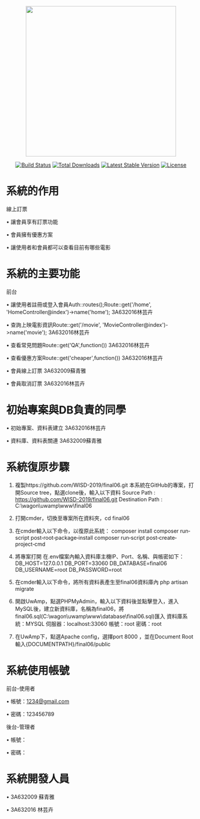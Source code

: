 <p align="center"><img src="https://res.cloudinary.com/dtfbvvkyp/image/upload/v1566331377/laravel-logolockup-cmyk-red.svg" width="400"></p>

<p align="center">
<a href="https://travis-ci.org/laravel/framework"><img src="https://travis-ci.org/laravel/framework.svg" alt="Build Status"></a>
<a href="https://packagist.org/packages/laravel/framework"><img src="https://poser.pugx.org/laravel/framework/d/total.svg" alt="Total Downloads"></a>
<a href="https://packagist.org/packages/laravel/framework"><img src="https://poser.pugx.org/laravel/framework/v/stable.svg" alt="Latest Stable Version"></a>
<a href="https://packagist.org/packages/laravel/framework"><img src="https://poser.pugx.org/laravel/framework/license.svg" alt="License"></a>
</p>

# 系統的作用
線上訂票

 •  讓會員享有訂票功能
    
 •  會員擁有優惠方案
    
 •  讓使用者和會員都可以查看目前有哪些電影

# 系統的主要功能
前台

•	讓使用者註冊或登入會員Auth::routes();Route::get('/home', 'HomeController@index')->name('home'); 3A632016林芸卉

•	查詢上映電影資訊Route::get('/movie', 'MovieController@index')->name('movie');   3A632016林芸卉

•	查看常見問題Route::get('QA',function())   3A632016林芸卉

•	查看優惠方案Route::get('cheaper',function())   3A632016林芸卉

•	會員線上訂票  3A632009蘇青雅

•	會員取消訂票  3A632016林芸卉

# 初始專案與DB負責的同學

•	初始專案、資料表建立   3A632016林芸卉

•	資料庫、資料表關連    3A632009蘇青雅

# 系統復原步驟

1.	複製https://github.com/WISD-2019/final06.git 本系統在GitHub的專案，打開Source tree，點選clone後，輸入以下資料
	Source Path : https://github.com/WISD-2019/final06.git
	Destination Path : C:\wagon\uwamp\www\final06
    
2.	打開cmder，切換至專案所在資料夾，cd final06

3.	在cmder輸入以下命令，以復原此系統：
	composer install
	composer run‐script post‐root‐package‐install
	composer run‐script post‐create‐project‐cmd
    
4.	將專案打開 在.env檔案內輸入資料庫主機IP、Port、名稱、與帳密如下：
	DB_HOST=127.0.0.1
	DB_PORT=33060
	DB_DATABASE=final06
	DB_USERNAME=root
	DB_PASSWORD=root
    
5.	在cmder輸入以下命令，將所有資料表產生至final06資料庫內
	php artisan migrate
    
6.	開啟UwAmp，點選PHPMyAdmin，輸入以下資料後並點擊登入，進入MySQL後，建立新資料庫，名稱為final06，將final06.sql(C:\wagon\uwamp\www\database\final06.sql)匯入
	資料庫系統：MYSQL
	伺服器：localhost:33060
	帳號：root
	密碼：root
    
7.	在UwAmp下，點選Apache config，選擇port 8000 ，並在Document Root 輸入{DOCUMENTPATH}/final06/public

# 系統使用帳號

前台-使用者

•	帳號：1234@gmail.com

•	密碼：123456789

後台-管理者

•	帳號：

•	密碼：

# 系統開發人員

•	3A632009 蘇青雅

•	3A632016 林芸卉

